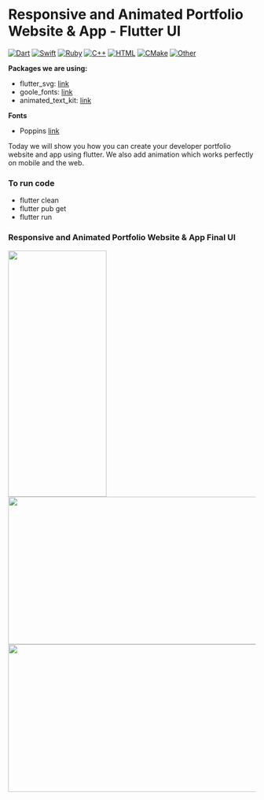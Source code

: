 # Responsive and Animated Portfolio Website & App - Flutter UI
[![Dart](https://img.shields.io/badge/dart-%2320232a.svg?style=for-the-badge&logo=dart&logoColor=%230175C2)](https://dart.dev/)
[![Swift](https://img.shields.io/badge/swift-%2320232a.svg?style=for-the-badge&logo=swift&logoColor=%23F05138)](https://swift.org/)
[![Ruby](https://img.shields.io/badge/ruby-%2320232a.svg?style=for-the-badge&logo=ruby&logoColor=%23CC342D)](https://www.ruby-lang.org/)
[![C++](https://img.shields.io/badge/c++-%2320232a.svg?style=for-the-badge&logo=c%2B%2B&logoColor=%2300599C)](https://isocpp.org/)
[![HTML](https://img.shields.io/badge/html-%2320232a.svg?style=for-the-badge&logo=html5&logoColor=%23E34F26)](https://developer.mozilla.org/en-US/docs/Web/HTML)
[![CMake](https://img.shields.io/badge/cmake-%2320232a.svg?style=for-the-badge&logo=cmake&logoColor=%23008FCC)](https://cmake.org/)
[![Other](https://img.shields.io/badge/other-%2320232a.svg?style=for-the-badge)]( )

**Packages we are using:**

- flutter_svg: [link](https://pub.dev/packages/flutter_svg)
- goole_fonts: [link](https://pub.dev/packages/google_fonts)
- animated_text_kit: [link](https://pub.dev/packages/animated_text_kit)

**Fonts**

- Poppins [link](https://fonts.google.com/specimen/Poppins)

Today we will show you how you can create your developer portfolio website and app using flutter. We also add animation which works perfectly on mobile and the web. 

### To run code
- flutter clean
- flutter pub get
- flutter run

### Responsive and Animated Portfolio Website & App Final UI
<img src="https://user-images.githubusercontent.com/124572978/219291397-b78c58aa-1124-437c-a70e-27416e313174.gif"
  width="200"  height="500" /><br>
<img src="https://user-images.githubusercontent.com/124572978/219294963-da4b8a2b-dff2-4ea5-8abc-bbfc3c28ec07.gif"
  width="700"  height="300" />
 <img src="https://user-images.githubusercontent.com/124572978/219297550-57064a43-b93a-4e4b-bff1-cef1b00f02d8.gif"
  width="700"  height="300" />
